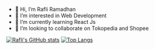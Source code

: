- 👋 Hi, I’m Rafli Ramadhan
- 👀 I’m interested in Web Development
- 🌱 I’m currently learning React Js
- 💞️ I’m looking to collaborate on Tokopedia and Shopee


[![Rafli's GitHub stats](https://github-readme-stats.vercel.app/api?username=raflyrrr&theme=nightowl&show_icons=true)](https://github.com/anuraghazra/github-readme-stats)
[![Top Langs](https://github-readme-stats.vercel.app/api/top-langs/?username=raflyrrr&layout=compact&theme=nightowl)](https://github.com/anuraghazra/github-readme-stats)

<!---
raflyrrr/raflyrrr is a ✨ special ✨ repository because its `README.md` (this file) appears on your GitHub profile.
You can click the Preview link to take a look at your changes.
--->
